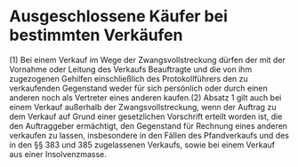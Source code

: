 # Ausgeschlossene Käufer bei bestimmten Verkäufen

(1) Bei einem Verkauf im Wege der Zwangsvollstreckung dürfen der mit der Vornahme oder Leitung des Verkaufs Beauftragte und die von ihm zugezogenen Gehilfen einschließlich des Protokollführers den zu verkaufenden Gegenstand weder für sich persönlich oder durch einen anderen noch als Vertreter eines anderen kaufen.(2) Absatz 1 gilt auch bei einem Verkauf außerhalb der Zwangsvollstreckung, wenn der Auftrag zu dem Verkauf auf Grund einer gesetzlichen Vorschrift erteilt worden ist, die den Auftraggeber ermächtigt, den Gegenstand für Rechnung eines anderen verkaufen zu lassen, insbesondere in den Fällen des Pfandverkaufs und des in den §§ 383 und 385 zugelassenen Verkaufs, sowie bei einem Verkauf aus einer Insolvenzmasse. 

